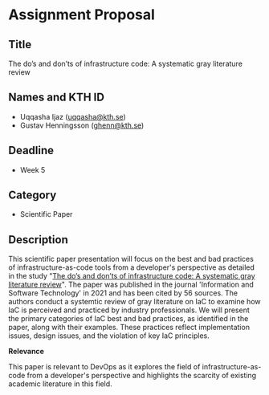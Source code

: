 # Assignment Proposal

## Title

The do’s and don’ts of infrastructure code: A systematic gray literature review

## Names and KTH ID

  - Uqqasha Ijaz (uqqasha@kth.se)
  - Gustav Henningsson (ghenn@kth.se)

## Deadline

- Week 5

## Category

- Scientific Paper

## Description
This scientific paper presentation will focus on the best and bad practices of infrastructure-as-code tools from a developer's perspective as detailed in the study "[The do’s and don’ts of infrastructure code: A systematic gray literature review](https://www.sciencedirect.com/science/article/pii/S0950584921000720)". The paper was published in the journal 'Information and Software Technology' in 2021 and has been cited by 56 sources. The authors conduct a systemtic review of gray literature on IaC to examine how IaC is perceived and practiced by industry professionals. We will present the primary categories of IaC best and bad practices, as identified in the paper, along with their examples. These practices reflect implementation issues, design issues, and the violation of key IaC principles.


**Relevance**

This paper is relevant to DevOps as it explores the field of infrastructure-as-code from a developer's perspective and highlights the scarcity of existing academic literature in this field.

